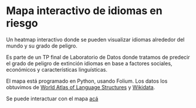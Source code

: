 # Mapa interactivo de idiomas en riesgo
Un heatmap interactivo donde se pueden visualizar idiomas alrededor del mundo y su grado de peligro.

Es parte de un TP final de Laboratorio de Datos donde tratamos de predecir el grado de peligro de extinción idiomas en base a factores sociales, económicos y características linguísticas.

El mapa está programado en Python, usando Folium. Los datos los obtuvimos de [World Atlas of Language Structures](https://wals.info/) y [Wikidata](https://www.wikidata.org/wiki/Wikidata:Main_Page).

Se puede interactuar con el mapa [acá](https://ingridheuer.github.io/densidad_idiomas/)
